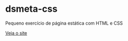 # dsmeta-css
Pequeno exercício de página estática com HTML e CSS

[Veja o site](https://spinnerz.github.io/dsmeta-css/)
